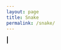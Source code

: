 ```yaml
---
layout: page
title: Snake
permalink: /snake/
---
```



<div style="max-width: 500px; margin: 0 auto;">
  <canvas id="snakeGame" style="border: 1px solid #000; background-color: #f4f4f4;"></canvas>
</div>

<script>
  const canvas = document.getElementById('snakeGame');
  const ctx = canvas.getContext('2d');
  const grid = 20;
  let count = 0;
  let snake = [{ x: 160, y: 160 }];
  let apple = { x: 80, y: 80 };
  let dx = grid;
  let dy = 0;
  let growing = false;

  function getRandomInt(max) {
    return Math.floor(Math.random() * max) * grid;
  }

  function draw() {
    ctx.clearRect(0, 0, canvas.width, canvas.height);
    ctx.fillStyle = 'green';
    snake.forEach(part => ctx.fillRect(part.x, part.y, grid, grid));
    
    ctx.fillStyle = 'red';
    ctx.fillRect(apple.x, apple.y, grid, grid);
  }

  function move() {
    const head = { x: snake[0].x + dx, y: snake[0].y + dy };
    snake.unshift(head);
    
    if (head.x === apple.x && head.y === apple.y) {
      apple.x = getRandomInt(canvas.width / grid);
      apple.y = getRandomInt(canvas.height / grid);
      growing = true;
    }
    
    if (!growing) {
      snake.pop();
    } else {
      growing = false;
    }
  }

  function checkCollision() {
    if (snake[0].x < 0 || snake[0].x >= canvas.width || snake[0].y < 0 || snake[0].y >= canvas.height) {
      return true;
    }

    for (let i = 1; i < snake.length; i++) {
      if (snake[0].x === snake[i].x && snake[0].y === snake[i].y) {
        return true;
      }
    }

    return false;
  }

  function gameLoop() {
    if (checkCollision()) {
      alert('Game Over');
      snake = [{ x: 160, y: 160 }];
      dx = grid;
      dy = 0;
      apple = { x: getRandomInt(canvas.width / grid), y: getRandomInt(canvas.height / grid) };
    }

    count++;
    if (count > 5) {
      move();
      count = 0;
    }

    draw();
  }

  document.addEventListener('keydown', e => {
    if (e.key === 'ArrowUp' && dy === 0) {
      dx = 0;
      dy = -grid;
    }
    if (e.key === 'ArrowDown' && dy === 0) {
      dx = 0;
      dy = grid;
    }
    if (e.key === 'ArrowLeft' && dx === 0) {
      dx = -grid;
      dy = 0;
    }
    if (e.key === 'ArrowRight' && dx === 0) {
      dx = grid;
      dy = 0;
    }
  });

  canvas.width = 400;
  canvas.height = 400;
  setInterval(gameLoop, 100);
</script>